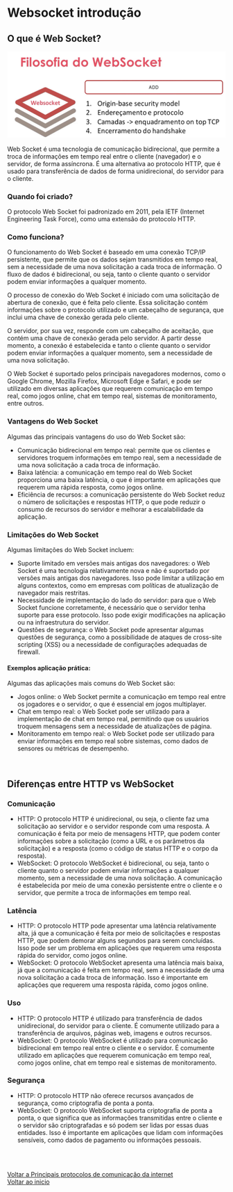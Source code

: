 # Websocket introdução

## O que é Web Socket?

<img src="./img/22.jpg" alt="" width="550">

Web Socket é uma tecnologia de comunicação bidirecional, que permite a troca de informações em tempo real entre o cliente (navegador) e o servidor, de forma assíncrona. É uma alternativa ao protocolo HTTP, que é usado para transferência de dados de forma unidirecional, do servidor para o cliente. 

### Quando foi criado?
O protocolo Web Socket foi padronizado em 2011, pela IETF (Internet Engineering Task Force), como uma extensão do protocolo HTTP.

### Como funciona?
O funcionamento do Web Socket é baseado em uma conexão TCP/IP persistente, que permite que os dados sejam transmitidos em tempo real, sem a necessidade de uma nova solicitação a cada troca de informação. O fluxo de dados é bidirecional, ou seja, tanto o cliente quanto o servidor podem enviar informações a qualquer momento.

O processo de conexão do Web Socket é iniciado com uma solicitação de abertura de conexão, que é feita pelo cliente. Essa solicitação contém informações sobre o protocolo utilizado e um cabeçalho de segurança, que inclui uma chave de conexão gerada pelo cliente.

O servidor, por sua vez, responde com um cabeçalho de aceitação, que contém uma chave de conexão gerada pelo servidor. A partir desse momento, a conexão é estabelecida e tanto o cliente quanto o servidor podem enviar informações a qualquer momento, sem a necessidade de uma nova solicitação.

O Web Socket é suportado pelos principais navegadores modernos, como o Google Chrome, Mozilla Firefox, Microsoft Edge e Safari, e pode ser utilizado em diversas aplicações que requerem comunicação em tempo real, como jogos online, chat em tempo real, sistemas de monitoramento, entre outros.

### Vantagens do Web Socket

Algumas das principais vantagens do uso do Web Socket são:

- Comunicação bidirecional em tempo real: permite que os clientes e servidores troquem informações em tempo real, sem a necessidade de uma nova solicitação a cada troca de informação.
- Baixa latência: a comunicação em tempo real do Web Socket proporciona uma baixa latência, o que é importante em aplicações que requerem uma rápida resposta, como jogos online.
- Eficiência de recursos: a comunicação persistente do Web Socket reduz o número de solicitações e respostas HTTP, o que pode reduzir o consumo de recursos do servidor e melhorar a escalabilidade da aplicação.

### Limitações do Web Socket

Algumas limitações do Web Socket incluem:

- Suporte limitado em versões mais antigas dos navegadores: o Web Socket é uma tecnologia relativamente nova e não é suportado por versões mais antigas dos navegadores. Isso pode limitar a utilização em alguns contextos, como em empresas com políticas de atualização de navegador mais restritas.
- Necessidade de implementação do lado do servidor: para que o Web Socket funcione corretamente, é necessário que o servidor tenha suporte para esse protocolo. Isso pode exigir modificações na aplicação ou na infraestrutura do servidor.
- Questões de segurança: o Web Socket pode apresentar algumas questões de segurança, como a possibilidade de ataques de cross-site scripting (XSS) ou a necessidade de configurações adequadas de firewall.

#### Exemplos aplicação prática:

Algumas das aplicações mais comuns do Web Socket são:

- Jogos online: o Web Socket permite a comunicação em tempo real entre os jogadores e o servidor, o que é essencial em jogos multiplayer.
- Chat em tempo real: o Web Socket pode ser utilizado para a implementação de chat em tempo real, permitindo que os usuários troquem mensagens sem a necessidade de atualizações de página.
- Monitoramento em tempo real: o Web Socket pode ser utilizado para enviar informações em tempo real sobre sistemas, como dados de sensores ou métricas de desempenho.

<br>

## Diferenças entre HTTP vs WebSocket 

### Comunicação

- HTTP: O protocolo HTTP é unidirecional, ou seja, o cliente faz uma solicitação ao servidor e o servidor responde com uma resposta. A comunicação é feita por meio de mensagens HTTP, que podem conter informações sobre a solicitação (como a URL e os parâmetros da solicitação) e a resposta (como o código de status HTTP e o corpo da resposta).
- WebSocket: O protocolo WebSocket é bidirecional, ou seja, tanto o cliente quanto o servidor podem enviar informações a qualquer momento, sem a necessidade de uma nova solicitação. A comunicação é estabelecida por meio de uma conexão persistente entre o cliente e o servidor, que permite a troca de informações em tempo real.

### Latência

- HTTP: O protocolo HTTP pode apresentar uma latência relativamente alta, já que a comunicação é feita por meio de solicitações e respostas HTTP, que podem demorar alguns segundos para serem concluídas. Isso pode ser um problema em aplicações que requerem uma resposta rápida do servidor, como jogos online.
- WebSocket: O protocolo WebSocket apresenta uma latência mais baixa, já que a comunicação é feita em tempo real, sem a necessidade de uma nova solicitação a cada troca de informação. Isso é importante em aplicações que requerem uma resposta rápida, como jogos online.

### Uso

- HTTP: O protocolo HTTP é utilizado para transferência de dados unidirecional, do servidor para o cliente. É comumente utilizado para a transferência de arquivos, páginas web, imagens e outros recursos.
- WebSocket: O protocolo WebSocket é utilizado para comunicação bidirecional em tempo real entre o cliente e o servidor. É comumente utilizado em aplicações que requerem comunicação em tempo real, como jogos online, chat em tempo real e sistemas de monitoramento.

### Segurança

- HTTP: O protocolo HTTP não oferece recursos avançados de segurança, como criptografia de ponta a ponta.
- WebSocket: O protocolo WebSocket suporta criptografia de ponta a ponta, o que significa que as informações transmitidas entre o cliente e o servidor são criptografadas e só podem ser lidas por essas duas entidades. Isso é importante em aplicações que lidam com informações sensíveis, como dados de pagamento ou informações pessoais.

<br>

<br>

[Voltar a Principais protocolos de comunicação da internet](/Arquivos/Conteudo/6%20-%20Ganhando%20produtividade%20com%20spring%20framwork/6.1%20Principais%20protocolos%20de%20comunicacao%20na%20internet.md)<br>
[Voltar ao inicio](/README.md)